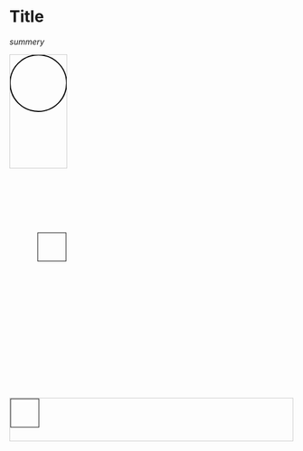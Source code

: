 # Title
*summery*

<svg width="100" height="200" viewBox="0 0 50 50"
     preserveAspectRatio="xMinYMin meet"
     style="border: 1px solid #cccccc;">
    <circle cx="25" cy="25" r="25"
            style="stroke: #000000; fill:none;"/>
</svg>

<svg width="10cm" height="10cm">
    <rect x="50" y="100" width="50" height="50" style="stroke: #000000; fill: none;"/>
   
</svg>


<svg width="500" height="75" viewBox="0 0 250 75"
     preserveAspectRatio="xMinYMin meet"
     style="border: 1px solid #cccccc;">
    <rect x="1" y="1" width="50" height="50"
          style="stroke: #000000; fill:none;"/>
</svg>